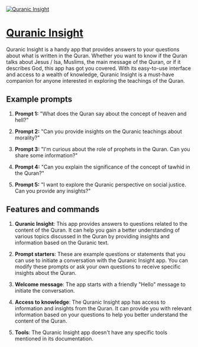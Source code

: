 [![Quranic Insight](https://files.oaiusercontent.com/file-DXOqRr3oStiLfLWACg6Mg3n4?se=2123-10-17T11%3A27%3A51Z&sp=r&sv=2021-08-06&sr=b&rscc=max-age%3D31536000%2C%20immutable&rscd=attachment%3B%20filename%3De223bd2d-52ee-4818-9f36-0a900c8bf56e.png&sig=mEH2Najq8sBlkWvu9fA6AQKNzN0A2Dy0xLxzJnEwgtQ%3D)](https://chat.openai.com/g/g-TbdGcd84i-quranic-insight)

# [Quranic Insight](https://chat.openai.com/g/g-TbdGcd84i-quranic-insight)

Quranic Insight is a handy app that provides answers to your questions about what is written in the Quran. Whether you want to know if the Quran talks about Jesus / Isa, Muslims, the main message of the Quran, or if it describes God, this app has got you covered. With its easy-to-use interface and access to a wealth of knowledge, Quranic Insight is a must-have companion for anyone interested in exploring the teachings of the Quran.

## Example prompts

1. **Prompt 1:** "What does the Quran say about the concept of heaven and hell?"

2. **Prompt 2:** "Can you provide insights on the Quranic teachings about morality?"

3. **Prompt 3:** "I'm curious about the role of prophets in the Quran. Can you share some information?"

4. **Prompt 4:** "Can you explain the significance of the concept of tawhid in the Quran?"

5. **Prompt 5:** "I want to explore the Quranic perspective on social justice. Can you provide any insights?"

## Features and commands

1. **Quranic Insight**: This app provides answers to questions related to the content of the Quran. It can help you gain a better understanding of various topics discussed in the Quran by providing insights and information based on the Quranic text.

2. **Prompt starters**: These are example questions or statements that you can use to initiate a conversation with the Quranic Insight app. You can modify these prompts or ask your own questions to receive specific insights about the Quran.

3. **Welcome message**: The app starts with a friendly "Hello" message to initiate the conversation.

4. **Access to knowledge**: The Quranic Insight app has access to information and insights from the Quran. It can provide you with relevant information based on your questions to help you better understand the content of the Quran.

5. **Tools**: The Quranic Insight app doesn't have any specific tools mentioned in its documentation.